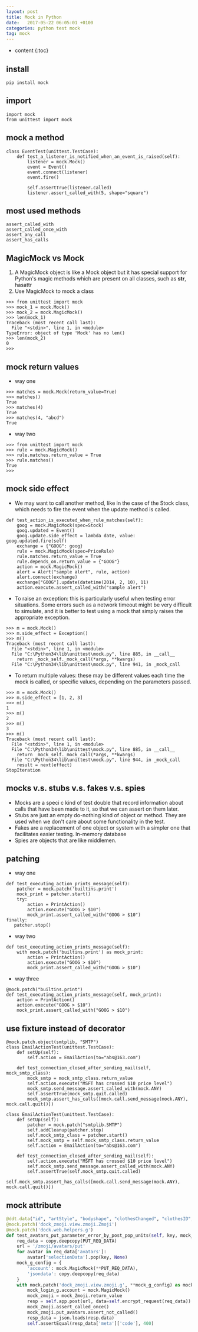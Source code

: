 ```yaml
---
layout: post
title: Mock in Python
date:   2017-05-22 06:05:01 +0100
categories: python test mock
tag: mock
---
```


* content
{:toc}

## install
```
pip install mock
```


## import
```
import mock
from unittest import mock
```

## mock a method

```
class EventTest(unittest.TestCase):
    def test_a_listener_is_notified_when_an_event_is_raised(self):
        listener = mock.Mock()
        event = Event()
        event.connect(listener)
        event.fire()

        self.assertTrue(listener.called)
        listener.assert_called_with(5, shape="square")
```

## most used methods
```
assert_called_with
assert_called_once_with
assert_any_call
assert_has_calls
```

## MagicMock vs Mock

1. A MagicMock object is like a Mock object but it has special support for Python's magic methods which are present on all classes, such as __str__, hasattr
2. Use MagicMock to mock a class
```
>>> from unittest import mock
>>> mock_1 = mock.Mock()
>>> mock_2 = mock.MagicMock()
>>> len(mock_1)
Traceback (most recent call last):
  File "<stdin>", line 1, in <module>
TypeError: object of type 'Mock' has no len()
>>> len(mock_2)
0
>>>
```

## mock return values

* way one

```
>>> matches = mock.Mock(return_value=True)
>>> matches()
True
>>> matches(4)
True
>>> matches(4, "abcd")
True
```

* way two
```
>>> from unittest import mock
>>> rule = mock.MagicMock()
>>> rule.matches.return_value = True
>>> rule.matches()
True
>>>
```

## mock side effect


* We may want to call another method, like in the case of the Stock class, which needs to fire the event when the update method is called.
```
def test_action_is_executed_when_rule_matches(self):
    goog = mock.MagicMock(spec=Stock)
    goog.updated = Event()
    goog.update.side_effect = lambda date, value: goog.updated.fire(self)
    exchange = {"GOOG": goog}
    rule = mock.MagicMock(spec=PriceRule)
    rule.matches.return_value = True
    rule.depends_on.return_value = {"GOOG"}
    action = mock.MagicMock()
    alert = Alert("sample alert", rule, action)
    alert.connect(exchange)
    exchange["GOOG"].update(datetime(2014, 2, 10), 11)
    action.execute.assert_called_with("sample alert")
```
* To raise an exception: this is particularly useful when testing error situations. Some errors such as a network timeout might be very difficult to simulate, and it is better to test using a mock that simply raises the appropriate exception.
```
>>> m = mock.Mock()
>>> m.side_effect = Exception()
>>> m()
Traceback (most recent call last):
  File "<stdin>", line 1, in <module>
  File "C:\Python34\lib\unittest\mock.py", line 885, in __call__
    return _mock_self._mock_call(*args, **kwargs)
  File "C:\Python34\lib\unittest\mock.py", line 941, in _mock_call
```
* To return multiple values: these may be different values each time the mock is called, or specific values, depending on the parameters passed.

```
>>> m = mock.Mock()
>>> m.side_effect = [1, 2, 3]
>>> m()
1
>>> m()
2
>>> m()
3
>>> m()
Traceback (most recent call last):
  File "<stdin>", line 1, in <module>
  File "C:\Python34\lib\unittest\mock.py", line 885, in __call__
    return _mock_self._mock_call(*args, **kwargs)
  File "C:\Python34\lib\unittest\mock.py", line 944, in _mock_call
    result = next(effect)
StopIteration
```

## mocks v.s. stubs v.s. fakes v.s. spies

* Mocks are a speci c kind of test double that record information about calls that have been made to it, so that we can assert on them later.
* Stubs are just an empty do-nothing kind of object or method. They are used when we don't care about some functionality in the test.
* Fakes are a replacement of one object or system with a simpler one that facilitates easier testing. In-memory database
* Spies are objects that are like middlemen.

## patching
* way one

```
def test_executing_action_prints_message(self):
    patcher = mock.patch('builtins.print')
    mock_print = patcher.start()
    try:
        action = PrintAction()
        action.execute("GOOG > $10")
        mock_print.assert_called_with("GOOG > $10")
finally:
   patcher.stop()
```
* way two
```
def test_executing_action_prints_message(self):
    with mock.patch('builtins.print') as mock_print:
        action = PrintAction()
        action.execute("GOOG > $10")
        mock_print.assert_called_with("GOOG > $10")
```
* way three
```
@mock.patch("builtins.print")
def test_executing_action_prints_message(self, mock_print):
    action = PrintAction()
    action.execute("GOOG > $10")
    mock_print.assert_called_with("GOOG > $10")
```

## use fixture instead of decorator
```
@mock.patch.object(smtplib, "SMTP")
class EmailActionTest(unittest.TestCase):
    def setUp(self):
        self.action = EmailAction(to="abs@163.com")

    def test_connection_closed_after_sending_mail(self, mock_smtp_class):
        mock_smtp = mock_smtp_class.return_value
        self.action.execute("MSFT has crossed $10 price level")
        mock_smtp.send_message.assert_called_with(mock.ANY)
        self.assertTrue(mock_smtp.quit.called)
        mock_smtp.assert_has_calls([mock.call.send_message(mock.ANY), mock.call.quit()])
```

```
class EmailActionTest(unittest.TestCase):
    def setUp(self):
        patcher = mock.patch("smtplib.SMTP")
        self.addCleanup(patcher.stop)
        self.mock_smtp_class = patcher.start()
        self.mock_smtp = self.mock_smtp_class.return_value
        self.action = EmailAction(to="abs@163.com")

    def test_connection_closed_after_sending_mail(self):
        self.action.execute("MSFT has crossed $10 price level")
        self.mock_smtp.send_message.assert_called_with(mock.ANY)
        self.assertTrue(self.mock_smtp.quit.called)
        self.mock_smtp.assert_has_calls([mock.call.send_message(mock.ANY), mock.call.quit()])
```

## mock attribute

```python
@ddt.data("id", "artStyle", "bodyshape", "clothesChanged", "clothesID", "gender", "name", "changedOrder", "avatarUnits")
@mock.patch('dock_zmoji.view.zmoji.Zmoji')
@mock.patch('dock.web.helpers.g')
def test_avatars_put_parameter_error_by_post_pop_units(self, key, mock_g, mock_Zmoji):
    req_data = copy.deepcopy(PUT_REQ_DATA)
    url = '/zmoji/avatars/put'
    for avatar in req_data['avatars']:
        avatar['selectionData'].pop(key, None)
    mock_g_config = {
        'account': mock.MagicMock(**PUT_REQ_DATA),
        'jsondata': copy.deepcopy(req_data)
    }
    with mock.patch('dock_zmoji.view.zmoji.g', **mock_g_config) as mock_login_g:
        mock_login_g.account = mock.MagicMock()
        mock_zmoji = mock_Zmoji.return_value
        resp = self.app.post(url, data=self.encrypt_request(req_data))
        mock_Zmoji.assert_called_once()
        mock_zmoji.put_avatars.assert_not_called()
        resp_data = json.loads(resp.data)
        self.assertEqual(resp_data['meta']['code'], 400)

```
[jekyll]:      http://jekyllrb.com
[jekyll-gh]:   https://github.com/jekyll/jekyll
[jekyll-help]: https://github.com/jekyll/jekyll-help
